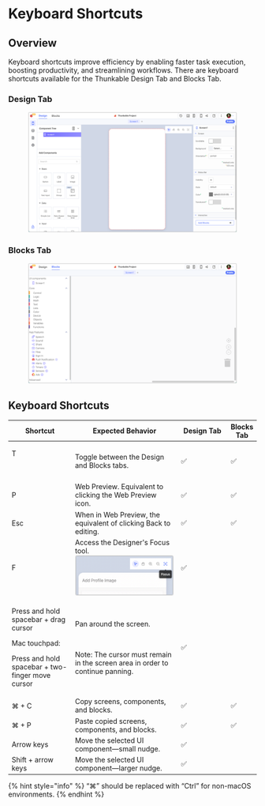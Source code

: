 # Keyboard Shortcuts

## Overview

Keyboard shortcuts improve efficiency by enabling faster task execution, boosting productivity, and streamlining workflows. There are keyboard shortcuts available for the Thunkable Design Tab and Blocks Tab.

### Design Tab

<figure><img src=".gitbook/assets/Design Tab - blank project.png" alt=""><figcaption></figcaption></figure>

### Blocks Tab

<figure><img src=".gitbook/assets/Blocks Tab - blank project.png" alt=""><figcaption></figcaption></figure>

## Keyboard Shortcuts

<table><thead><tr><th width="167">Shortcut</th><th width="326">Expected Behavior</th><th width="130">Design Tab</th><th>Blocks Tab</th></tr></thead><tbody><tr><td><p>T</p><p><br></p></td><td>Toggle between the Design and Blocks tabs.</td><td>✅</td><td>✅</td></tr><tr><td>P</td><td>Web Preview. Equivalent to clicking the Web Preview icon.</td><td>✅</td><td>✅</td></tr><tr><td>Esc </td><td>When in Web Preview, the equivalent of clicking Back to editing.</td><td>✅</td><td>✅</td></tr><tr><td>F</td><td>Access the Designer's Focus tool.<br><img src=".gitbook/assets/Focus tool.png" alt=""></td><td>✅</td><td><br></td></tr><tr><td><p>Press and hold spacebar + drag cursor</p><p></p><p>Mac touchpad:</p><p>Press and hold spacebar + two-finger move cursor </p></td><td><p>Pan around the screen. </p><p><img src="https://lh3.googleusercontent.com/5mXSuvjGvYffWCH_PQwj43tzPpQK5EjlCrYcUxG_eQjijt8BZOI2Uz--weYFzSgYu7gII5VN8RXJ8esc6N2bc5MEYDGMBTvtPvEHW37oYPti8qCdqTEpN36hWwEAQdZ2sQMQ4XOwWuF1GxGIq2hbKc8" alt=""></p><p></p><p>Note: The cursor must remain in the screen area in order to continue panning. </p></td><td>✅</td><td><br></td></tr><tr><td>⌘ + C</td><td>Copy screens, components, and blocks.</td><td>✅</td><td>✅</td></tr><tr><td>⌘ + P</td><td>Paste copied screens, components, and blocks.</td><td>✅</td><td>✅</td></tr><tr><td>Arrow keys</td><td>Move the selected UI component—small nudge.</td><td>✅</td><td></td></tr><tr><td>Shift + arrow keys</td><td>Move the selected UI component—larger nudge.</td><td>✅</td><td></td></tr></tbody></table>

{% hint style="info" %}
“⌘” should be replaced with “Ctrl” for non-macOS environments.
{% endhint %}
